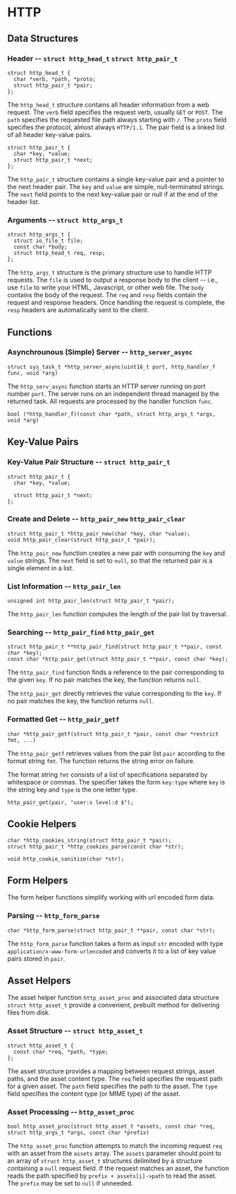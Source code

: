 HTTP
====

## Data Structures

### Header -- `struct http_head_t` `struct http_pair_t`

    struct http_head_t {
      char *verb, *path, *proto;
      struct http_pair_t *pair;
    };

The `http_head_t` structure contains all header information from a web
request. The `verb` field specifies the request verb, usually `GET` or `POST`.
The `path` specifies the requested file path always starting with `/`. The
`proto` field specifies the protocol, almost always `HTTP/1.1`. The pair field
is a linked list of all header key-value pairs.

    struct http_pair_t {
      char *key, *value;
      struct http_pair_t *next;
    };

The `http_pair_t` structure contains a single key-value pair and a pointer to
the next header pair. The `key` and `value` are simple, null-terminated
strings. The `next` field points to the next key-value pair or null if at the
end of the header list.

### Arguments -- `struct http_args_t`

    struct http_args_t {
      struct io_file_t file;
      const char *body;
      struct http_head_t req, resp;
    };

The `http_args_t` structure is the primary structure use to handle HTTP
requests. The `file` is used to output a response body to the client -- i.e.,
use `file` to write your HTML, Javascript, or other web file. The `body`
contains the body of the request. The `req` and `resp` fields contain the
request and response headers. Once handling the request is complete, the
`resp` headers are automatically sent to the client.


## Functions

### Asynchrounous (Simple) Server -- `http_server_async`

    struct sys_task_t *http_server_async(uint16_t port, http_handler_f func, void *arg)

The `http_serv_async` function starts an HTTP server running on port number
`port`. The server runs on an independent thread managed by the returned task.
All requests are processed by the handler function `func`.

    bool (*http_handler_f)(const char *path, struct http_args_t *args, void *arg)


## Key-Value Pairs

### Key-Value Pair Structure -- `struct http_pair_t`

    struct http_pair_t {
      char *key, *value;

      struct http_pair_t *next;
    };

### Create and Delete -- `http_pair_new` `http_pair_clear`

    struct http_pair_t *http_pair_new(char *key, char *value);
    void http_pair_clear(struct http_pair_t *pair);

The `http_pair_new` function creates a new pair with consuming the `key` and
`value` strings. The `next` field is set to `null`, so that the returned pair
is a single element in a list.

### List Information -- `http_pair_len`

    unsigned int http_pair_len(struct http_pair_t *pair);

The `http_pair_len` function computes the length of the pair list by
traversal.

### Searching -- `http_pair_find` `http_pair_get`

    struct http_pair_t **http_pair_find(struct http_pair_t **pair, const char *key);
    const char *http_pair_get(struct http_pair_t **pair, const char *key);

The `http_pair_find` function finds a reference to the pair corresponding to
the given `key`. If no pair matches the key, the function returns `null`.

The `http_pair_get` directly retrieves the value corresponding to the `key`.
If no pair matches the key, the function returns `null`.

### Formatted Get -- `http_pair_getf`

    char *http_pair_getf(struct http_pair_t *pair, const char *restrict fmt, ...)

The `http_pair_getf` retrieves values from the pair list `pair` according to
the format string `fmt`. The function returns the string error on failure.

The format string `fmt` consists of a list of specifications separated by
whitespace or commas. The specifier takes the form `key:type` where `key` is
the string key and `type` is the one letter type.

    http_pair_get(pair, "user:s level:d $");


## Cookie Helpers

    char *http_cookies_string(struct http_pair_t *pair);
    struct http_pair_t *http_cookies_parse(const char *str);

    void http_cookie_sanitize(char *str);


## Form Helpers

The form helper functions simplify working with url encoded form data.

### Parsing -- `http_form_parse`

    char *http_form_parse(struct http_pair_t **pair, const char *str);

The `http_form_parse` function takes a form as input `str` encoded with type
`application/x-www-form-urlencoded` and converts it to a list of key value
pairs stored in `pair`.


## Asset Helpers

The asset helper function `http_asset_proc` and associated data structure
`struct http_asset_t` provide a convenient, prebuilt method for delivering
files from disk.

### Asset Structure -- `struct http_asset_t`

    struct http_asset_t {
      const char *req, *path, *type;
    };

The asset structure provides a mapping between request strings, asset paths,
and the asset content type. The `req` field specifies the request path for a
given asset. The `path` field specifies the path to the asset. The `type`
field specifies the content type (or MIME type) of the asset.

### Asset Processing -- `http_asset_proc`

    bool http_asset_proc(struct http_asset_t *assets, const char *req, struct http_args_t *args, const char *prefix)

The `http_asset_proc` function attempts to match the incoming request `req`
with an asset from the `assets` array. The `assets` parameter should point to
an array of `struct http_asset_t` structures delimited by a structure
containing a `null` request field. If the request matches an asset, the
function reads the path specified by `prefix + assets[i]->path` to read the
asset. The `prefix` may be set to `null` if unneeded.
